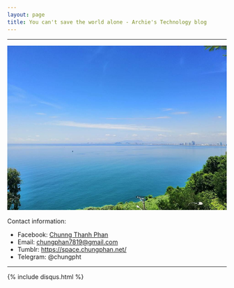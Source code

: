 ```yaml
---
layout: page
title: You can't save the world alone - Archie's Technology blog
---
```

---

![](/images/about-me/38825276_1715474655230488_5915710313663037440_n.jpg)


Contact information:

- Facebook: [Chunng Thanh Phan](https://www.facebook.com/chungphan78)
- Email: <chungphan7819@gmail.com>
- Tumblr: https://space.chungphan.net/
- Telegram: @chungpht
---
{% include disqus.html %}
